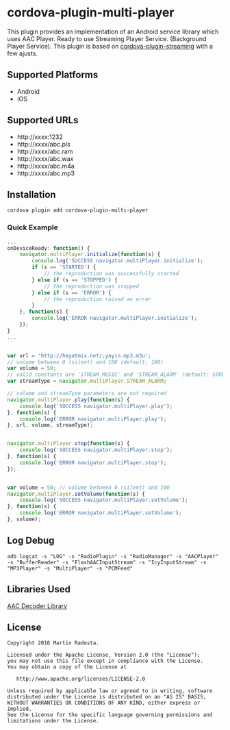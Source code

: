 # cordova-plugin-multi-player

This plugin provides an implementation of an Android service library which uses AAC Player. Ready to use Streaming Player Service. (Background Player Service).
This plugin is based on [cordova-plugin-streaming](https://github.com/mradosta/cordova-plugin-streaming) with a few ajusts.

## Supported Platforms

- Android
- iOS


## Supported URLs

- http://xxxx:1232
- http://xxxx/abc.pls
- http://xxxx/abc.ram
- http://xxxx/abc.wax
- http://xxxx/abc.m4a
- http://xxxx/abc.mp3


## Installation

    cordova plugin add cordova-plugin-multi-player


### Quick Example
```js
...
onDeviceReady: function() {
    navigator.multiPlayer.initialize(function(s) {
        console.log('SUCCESS navigator.multiPlayer.initialize');
        if (s == 'STARTED') {
            // the reproduction was successfully started
        } else if (s == 'STOPPED') {
            // the reproduction was stopped
        } else if (s == 'ERROR') {
            // the reproduction raised an error
        }
    }, function(s) {
        console.log('ERROR navigator.multiPlayer.initialize');
    });
}
...


var url = 'http://hayatmix.net/;yayin.mp3.m3u';
// volume between 0 (silent) and 100 (default: 100)
var volume = 50; 
// valid constants are 'STREAM_MUSIC' and 'STREAM_ALARM' (default: STREAM_MUSIC)
var streamType = navigator.multiPlayer.STREAM_ALARM;

// volume and streamType parameters are not required
navigator.multiPlayer.play(function(s) {
    console.log('SUCCESS navigator.multiPlayer.play');
}, function(s) {
    console.log('ERROR navigator.multiPlayer.play');
}, url, volume, streamType);


navigator.multiPlayer.stop(function(s) {
    console.log('SUCCESS navigator.multiPlayer.stop');
}, function(s) {
    console.log('ERROR navigator.multiPlayer.stop');
});


var volume = 50; // volume between 0 (silent) and 100
navigator.multiPlayer.setVolume(function(s) {
    console.log('SUCCESS navigator.multiPlayer.setVolume');
}, function(s) {
    console.log('ERROR navigator.multiPlayer.setVolume');
}, volume);
```

## Log Debug

    adb logcat -s "LOG" -s "RadioPlugin" -s "RadioManager" -s "AACPlayer" -s "BufferReader" -s "FlashAACInputStream" -s "IcyInputStream" -s "MP3Player" -s "MultiPlayer" -s "PCMFeed"

## Libraries Used ##

[AAC Decoder Library](https://github.com/vbartacek/aacdecoder-android)



License
--------


    Copyright 2016 Martin Radosta.

    Licensed under the Apache License, Version 2.0 (the "License");
    you may not use this file except in compliance with the License.
    You may obtain a copy of the License at

       http://www.apache.org/licenses/LICENSE-2.0

    Unless required by applicable law or agreed to in writing, software
    distributed under the License is distributed on an "AS IS" BASIS,
    WITHOUT WARRANTIES OR CONDITIONS OF ANY KIND, either express or implied.
    See the License for the specific language governing permissions and
    limitations under the License.
